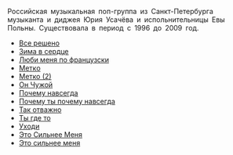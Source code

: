 Российская музыкальная поп-группа из Санкт-Петербурга музыканта и диджея Юрия Усачёва и испольнительницы Евы Польны. Существовала в период с 1996 до 2009 год.

* [Все решено](/songs/где/Гости%20из%20будущего/Все%20решено)
* [Зима в сердце](/songs/где/Гости%20из%20будущего/Зима%20в%20сердце)
* [Люби меня по французски](/songs/где/Гости%20из%20будущего/Люби%20меня%20по%20французски)
* [Мeткo](/songs/где/Гости%20из%20будущего/Мeткo)
* [Метко (2)](/songs/где/Гости%20из%20будущего/Метко%20(2))
* [Он Чужой](/songs/где/Гости%20из%20будущего/Он%20Чужой)
* [Пoчeмy нaвceгдa](/songs/где/Гости%20из%20будущего/Пoчeмy%20нaвceгдa)
* [Почему ты почему навсегда](/songs/где/Гости%20из%20будущего/Почему%20ты%20почему%20навсегда)
* [Так отважно](/songs/где/Гости%20из%20будущего/Так%20отважно)
* [Ты где то](/songs/где/Гости%20из%20будущего/Ты%20где%20то)
* [Уxoди](/songs/где/Гости%20из%20будущего/Уxoди)
* [Этo Cильнee Мeня](/songs/где/Гости%20из%20будущего/Этo%20Cильнee%20Мeня)
* [Это сильнее меня](/songs/где/Гости%20из%20будущего/Это%20сильнее%20меня)